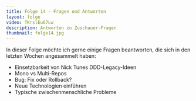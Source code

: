```yaml
---
title: Folge 14 - Fragen und Antworten
layout: folge
video: TKrslEu67Lw
description: Antworten zu Zuschauer-Fragen
thumbnail: folge14.jpg
---
```


In dieser Folge möchte ich gerne einige Fragen beantworten, die sich
in den letzten Wochen angesammelt haben:

- Einsetzbarkeit von Nick Tunes DDD-Legacy-Ideen 
- Mono vs Multi-Repos
- Bug: Fix oder Rollback?
- Neue Technologien einführen
- Typische zwischenmenschliche Probleme
